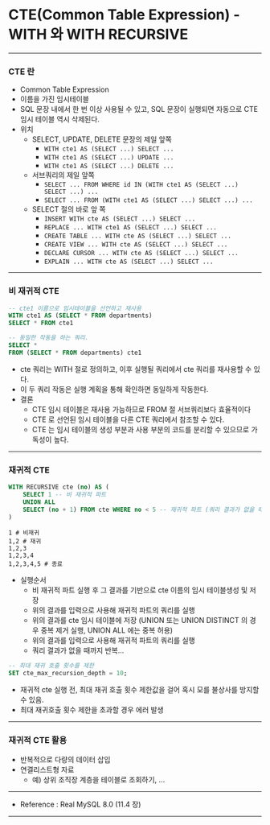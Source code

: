 # CTE(Common Table Expression) - WITH 와 WITH RECURSIVE

---

### CTE 란
- Common Table Expression
- 이름을 가진 임시테이블
- SQL 문장 내에서 한 번 이상 사용될 수 있고, SQL 문장이 실행되면 자동으로 CTE 임시 테이블 역시 삭제된다.
- 위치
  - SELECT, UPDATE, DELETE 문장의 제일 앞쪽
    - `WITH cte1 AS (SELECT ...) SELECT ...`
    - `WITH cte1 AS (SELECT ...) UPDATE ...`
    - `WITH cte1 AS (SELECT ...) DELETE ...`
  - 서브쿼리의 제일 앞쪽
    - `SELECT ... FROM WHERE id IN (WITH cte1 AS (SELECT ...) SELECT ...) ...`
    - `SELECT ... FROM (WITH cte1 AS (SELECT ...) SELECT ...) ...`
  - SELECT 절의 바로 앞 쪽
    - `INSERT WITH cte AS (SELECT ...) SELECT ...`
    - `REPLACE ... WITH cte1 AS (SELECT ...) SELECT ...`
    - `CREATE TABLE ... WITH cte AS (SELECT ...) SELECT ...`
    - `CREATE VIEW ... WITH cte AS (SELECT ...) SELECT ...`
    - `DECLARE CURSOR ... WITH cte AS (SELECT ...) SELECT ...`
    - `EXPLAIN ... WITH cte AS (SELECT ...) SELECT ...`

---

### 비 재귀적 CTE
```sql
-- cte1 이름으로 임시테이블을 선언하고 재사용
WITH cte1 AS (SELECT * FROM departments)
SELECT * FROM cte1
```
```sql
-- 동일한 작동을 하는 쿼리.
SELECT *
FROM (SELECT * FROM departments) cte1
```
- cte 쿼리는 WITH 절로 정의하고, 이후 실행될 쿼리에서 cte 쿼리를 재사용할 수 있다.
- 이 두 쿼리 작동은 실행 계획을 통해 확인하면 동일하게 작동한다.
- 결론
  - CTE 임시 테이블은 재사용 가능하므로 FROM 절 서브쿼리보다 효율적이다
  - CTE 로 선언된 임시 테이블을 다른 CTE 쿼리에서 참조할 수 있다.
  - CTE 는 임시 테이블의 생성 부분과 사용 부분의 코드를 분리할 수 있으므로 가독성이 높다.

---

### 재귀적 CTE
```sql
WITH RECURSIVE cte (no) AS (
    SELECT 1 -- 비 재귀적 파트
    UNION ALL
    SELECT (no + 1) FROM cte WHERE no < 5 -- 재귀적 파트 (쿼리 결과가 없을 때까지 반복 실행)
)
```
```shell
1 # 비재귀
1,2 # 재귀
1,2,3
1,2,3,4
1,2,3,4,5 # 종료
```
- 실행순서
  - 비 재귀적 파트 실행 후 그 결과를 기반으로 cte 이름의 임시 테이블생성 및 저장
  - 위의 결과를 입력으로 사용해 재귀적 파트의 쿼리를 실행
  - 위의 결과를 cte 임시 테이블에 저장 (UNION 또는 UNION DISTINCT 의 경우 중복 제거 실행, UNION ALL 에는 중복 허용)
  - 위의 결과를 입력으로 사용해 재귀적 파트의 쿼리를 실행
  - 쿼리 결과가 없을 때까지 반복...

```sql
-- 최대 재귀 호출 횟수를 제한
SET cte_max_recursion_depth = 10;
```
- 재귀적 cte 실행 전, 최대 재귀 호출 횟수 제한값을 걸어 혹시 모를 불상사를 방지할 수 있음.
- 최대 재귀호출 횟수 제한을 초과할 경우 에러 발생

---

### 재귀적 CTE 활용
- 반복적으로 다량의 데이터 삽입
- 연결리스트형 자료
  - 예) 상위 조직장 계층을 테이블로 조회하기, ...


---

- Reference : Real MySQL 8.0 (11.4 장)

---
